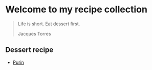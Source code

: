 # Welcome to my recipe collection

> Life is short. Eat dessert first.
>
> Jacques Torres 

## Dessert recipe

* [Purin](/purin)
